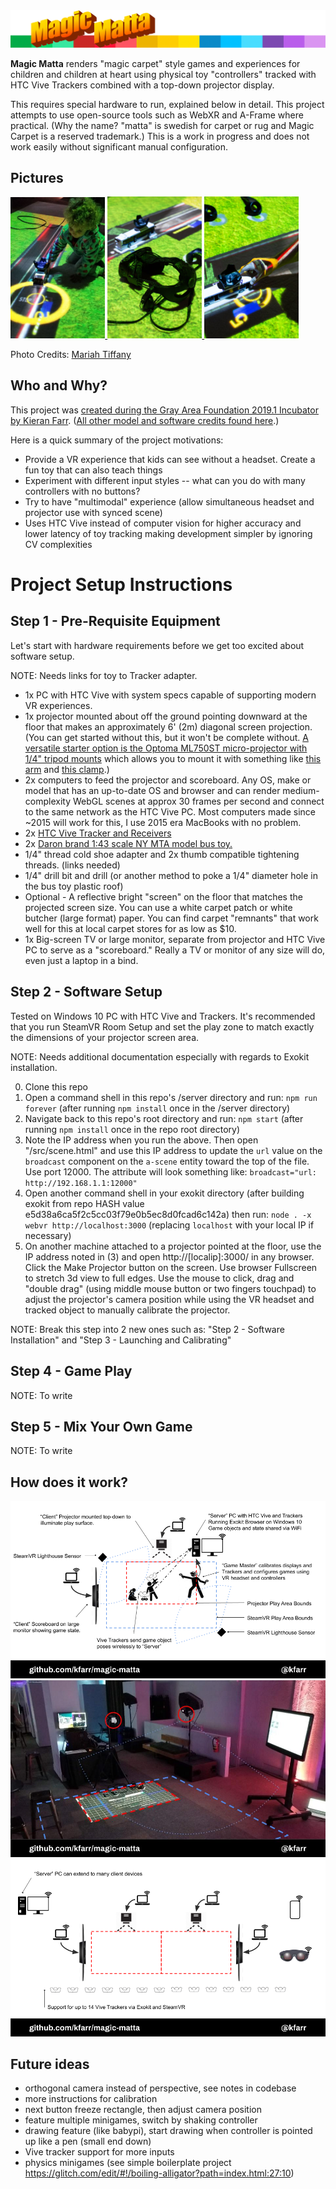 <img alt="Magic Matta" src="./assets/img/header-magic-matta.png" />

<b>Magic Matta</b> renders "magic carpet" style games and experiences for children and children at heart using physical toy "controllers" tracked with HTC Vive Trackers combined with a top-down projector display.

This requires special hardware to run, explained below in detail. This project attempts to use open-source tools such as WebXR and A-Frame where practical. (Why the name? "matta" is swedish for carpet or rug and Magic Carpet is a reserved trademark.) This is a work in progress and does not work easily without significant manual configuration.

## Pictures
[<img width="30%" src="./docs/MAGIC-MATTA-20190620_173429.jpg" /> <img width="30%" src="./docs/MAGIC-MATTA-gray-area-showcase_06192019_13.jpg" /> <img width="30%" src="./docs/MAGIC-MATTA-gray-area-showcase_06192019_15.jpg" />](https://medium.com/@kfarr/creating-magic-matta-for-the-2019-1-gray-area-showcase-37df8f5d8aa0)

Photo Credits: [Mariah Tiffany](http://www.mariahtiffany.com/)

## Who and Why?
This project was [created during the Gray Area Foundation 2019.1 Incubator by Kieran Farr](https://medium.com/@kfarr/creating-magic-matta-for-the-2019-1-gray-area-showcase-37df8f5d8aa0). ([All other model and software credits found here](/docs/CREDITS.md#credits).)

Here is a quick summary of the project motivations:
* Provide a VR experience that kids can see without a headset. Create a fun toy that can also teach things
* Experiment with different input styles -- what can you do with many controllers with no buttons?
* Try to have "multimodal" experience (allow simultaneous headset and projector use with synced scene)
* Uses HTC Vive instead of computer vision for higher accuracy and lower latency of toy tracking making development simpler by ignoring CV complexities

# Project Setup Instructions

## Step 1 - Pre-Requisite Equipment
Let's start with hardware requirements before we get too excited about software setup.

NOTE: Needs links for toy to Tracker adapter.

* 1x PC with HTC Vive with system specs capable of supporting modern VR experiences.
* 1x projector mounted about off the ground pointing downward at the floor that makes an approximately 6' (2m) diagonal screen projection. (You can get started without this, but it won't be complete without. [A versatile starter option is the Optoma ML750ST micro-projector with 1/4" tripod mounts](https://www.amazon.com/Optoma-ML750ST-Ultra-Compact-Projector-Enabled/dp/B07GWT1MCC) which allows you to mount it with something like [this arm](https://www.amazon.com/Manfrotto-244-Variable-Friction-Bracket/dp/B000J4FONU) and [this clamp](https://www.amazon.com/Manfrotto-035RL-Super-Clamp-Standard/dp/B0018LQVIA/).)
* 2x computers to feed the projector and scoreboard. Any OS, make or model that has an up-to-date OS and browser and can render medium-complexity WebGL scenes at approx 30 frames per second and connect to the same network as the HTC Vive PC. Most computers made since ~2015 will work for this, I use 2015 era MacBooks with no problem.
* 2x [HTC Vive Tracker and Receivers](https://www.amazon.com/VIVE-Virtual-Reality-System-Tracker-pc/dp/B0748ZY323/)
* 2x [Daron brand 1:43 scale NY MTA model bus toy.](https://www.amazon.com/Daron-RT8468-MTA-11-Bus/dp/B00EVQJ5I2)
* 1/4" thread cold shoe adapter and 2x thumb compatible tightening threads. (links needed)
* 1/4" drill bit and drill (or another method to poke a 1/4" diameter hole in the bus toy plastic roof)
* Optional - A reflective bright "screen" on the floor that matches the projected screen size. You can use a white carpet patch or white butcher (large format) paper. You can find carpet "remnants" that work well for this at local carpet stores for as low as $10.
* 1x Big-screen TV or large monitor, separate from projector and HTC Vive PC to serve as a "scoreboard." Really a TV or monitor of any size will do, even just a laptop in a bind.

## Step 2 - Software Setup
Tested on Windows 10 PC with HTC Vive and Trackers. It's recommended that you run SteamVR Room Setup and set the play zone to match exactly the dimensions of your projector screen area.

NOTE: Needs additional documentation especially with regards to Exokit installation.

0) Clone this repo
1) Open a command shell in this repo's /server directory and run:
`npm run forever` (after running `npm install` once in the /server directory)
2) Navigate back to this repo's root directory and run:
`npm start` (after running `npm install` once in the repo root directory)
3) Note the IP address when you run the above. Then open "/src/scene.html" and use this IP address to update the `url` value on the `broadcast` component on the `a-scene` entity toward the top of the file. Use port 12000. The attribute will look something like: `broadcast="url: http://192.168.1.1:12000"`
4) Open another command shell in your exokit directory (after building exokit from repo HASH value e5d38a6ca5f2c5cc03f79e0b5ec8d0fcad6c142a) then run:
`node . -x webvr http://localhost:3000` (replacing `localhost` with your local IP if necessary)
5) On another machine attached to a projector pointed at the floor, use the IP address noted in (3) and open http://[localip]:3000/ in any browser. Click the Make Projector button on the screen. Use browser Fullscreen to stretch 3d view to full edges. Use the mouse to click, drag and "double drag" (using middle mouse button or two fingers touchpad) to adjust the projector's camera position while using the VR headset and tracked object to manually calibrate the projector.

NOTE: Break this step into 2 new ones such as: "Step 2 - Software Installation" and "Step 3 - Launching and Calibrating"

## Step 4 - Game Play
NOTE: To write

## Step 5 - Mix Your Own Game
NOTE: To write

## How does it work?
<img alt="Magic Matta setup diagram" src="./docs/Magic-Matta-Salon-Apr-24-Setup-Diagram.png" />
<img alt="Magic Matta example layout photo" src="./docs/Magic-Matta-Salon-Apr-24-Example-Layout.jpg" />
<img alt="Magic Matta extended setup" src="./docs/Magic-Matta-Salon-Apr-24-Extended-Setup.png" />


## Future ideas
* orthogonal camera instead of perspective, see notes in codebase
* more instructions for calibration
* next button freeze rectangle, then adjust camera position
* feature multiple minigames, switch by shaking controller
* drawing feature (like babypi), start drawing when controller is pointed up like a pen (small end down)
* Vive tracker support for more inputs
* physics minigames (see simple boilerplate project https://glitch.com/edit/#!/boiling-alligator?path=index.html:27:10)
